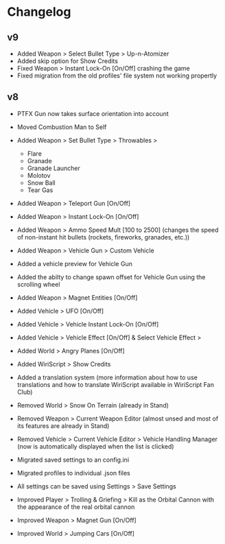 # Changelog

## v9

- Added Weapon > Select Bullet Type > Up-n-Atomizer
- Added skip option for Show Credits
- Fixed Weapon > Instant Lock-On [On/Off] crashing the game
- Fixed migration from the old profiles' file system not working propertly

## v8

- PTFX Gun now takes surface orientation into account
- Moved Combustion Man to Self
- Added Weapon > Set Bullet Type > Throwables >
  * Flare
  * Granade
  * Granade Launcher
  * Molotov
  * Snow Ball
  * Tear Gas
- Added Weapon > Teleport Gun [On/Off]
- Added Weapon > Instant Lock-On [On/Off]
- Added Weapon > Ammo Speed Mult [100 to 2500] (changes the speed of non-instant hit bullets (rockets, fireworks, granades, etc.))
- Added Weapon > Vehicle Gun > Custom Vehicle
- Added a vehicle preview for Vehicle Gun
- Added the abilty to change spawn offset for Vehicle Gun using the scrolling wheel
- Added Weapon > Magnet Entities [On/Off]
- Added Vehicle > UFO [On/Off]
- Added Vehicle > Vehicle Instant Lock-On [On/Off]
- Added Vehicle > Vehicle Effect [On/Off] & Select Vehicle Effect >
- Added World > Angry Planes [On/Off]
- Added WiriScript > Show Credits
- Added a translation system (more information about how to use translations and how to translate WiriScript available in WiriScript Fan Club)

- Removed World > Snow On Terrain (already in Stand)
- Removed Weapon > Current Weapon Editor (almost unsed and most of its features are already in Stand)
- Removed Vehicle > Current Vehicle Editor > Vehicle Handling Manager (now is automatically displayed when the list is clicked) 

- Migrated saved settings to an config.ini
- Migrated profiles to individual .json files
- All settings can be saved using Settings > Save Settings

- Improved Player > Trolling & Griefing > Kill as the Orbital Cannon with the appearance of the real orbital cannon
- Improved Weapon > Magnet Gun [On/Off]
- Improved World > Jumping Cars [On/Off] 
